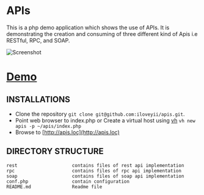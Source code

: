 APIs
===============================

This is a php demo application which shows the use of APIs. It is demonstrating the creation and consuming of three different kind of Apis i.e RESTful, RPC, and SOAP.

![Screenshot](http://apis.softhem.se/screenshot.png)
# [Demo](http://apis.softhem.se/)

INSTALLATIONS
---------------
  * Clone the repository `git clone git@github.com:iloveyii/apis.git`.
  * Point web browser to index.php or Create a virtual host using [vh](https://github.com/iloveyii/vh) `vh new apis -p ~/apis/index.php`
  * Browse to [http://apis.loc](http://apis.loc) 
  


DIRECTORY STRUCTURE
-------------------

```
rest                    contains files of rest api implementation
rpc                     contains files of rpc api implementation
soap                    contains files of soap api implementation
conf.php                contain configuration 
README.md               Readme file
```